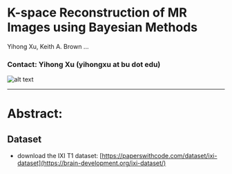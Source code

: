 # K-space Reconstruction of MR Images using Bayesian Methods
Yihong Xu, Keith A. Brown ... 

### Contact: Yihong Xu (yihongxu at bu dot edu)

![alt text](https://github.com/yihonglilyxu/KspaceMRIBO/KspaceMRIBO_pipeline.png)

--- 
# Abstract: 


## Dataset
* download the IXI T1 dataset: 
  [https://paperswithcode.com/dataset/ixi-dataset](https://brain-development.org/ixi-dataset/)
